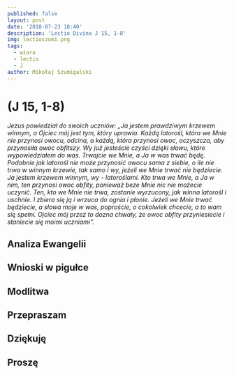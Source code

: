 ```yaml
---
published: false
layout: post
date: '2018-07-23 18:40'
description: 'Lectio Divina J 15, 1-8'
img: lectioszumi.png
tags:
  - wiara
  - lectio
  - J
author: Mikołaj Szumigalski
---
```

# (J 15, 1-8)
 
*Jezus powiedział do swoich uczniów: „Ja jestem prawdziwym krzewem winnym, a Ojciec mój jest tym, który uprawia. Każdą latorośl, która we Mnie nie przynosi owocu, odcina, a każdą, która przynosi owoc, oczyszcza, aby przynosiła owoc obfitszy. Wy już jesteście czyści dzięki słowu, które wypowiedziałem do was. Trwajcie we Mnie, a Ja w was trwać będę. Podobnie jak latorośl nie może przynosić owocu sama z siebie, o ile nie trwa w winnym krzewie, tak samo i wy, jeżeli we Mnie trwać nie będziecie. Ja jestem krzewem winnym, wy - latoroślami. Kto trwa we Mnie, a Ja w nim, ten przynosi owoc obfity, ponieważ beze Mnie nic nie możecie uczynić. Ten, kto we Mnie nie trwa, zostanie wyrzucony, jak winna latorośl i uschnie. I zbiera się ją i wrzuca do ognia i płonie. Jeżeli we Mnie trwać będziecie, a słowa moje w was, poproście, o cokolwiek chcecie, a to wam się spełni. Ojciec mój przez to dozna chwały, że owoc obfity przyniesiecie i staniecie się moimi uczniami”.*

## Analiza Ewangelii 



## Wnioski w pigułce



## Modlitwa

## Przepraszam



## Dziękuję



## Proszę


